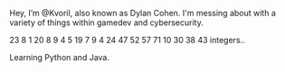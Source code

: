 Hey, I’m @Kvoril, also known as Dylan Cohen.
I'm messing about with a variety of things within gamedev and cybersecurity. 

23 8 1 20 8 9 4 5 19  7 9 4 24 47 52 57 71  10 30 38 43 integers..

Learning Python and Java.




